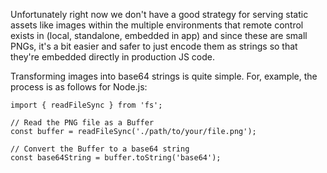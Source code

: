 
Unfortunately right now we don't have a good strategy for serving static assets like images within the multiple environments that remote control exists in (local, standalone, embedded in app) and since these are small PNGs, it's a bit easier and safer to just encode them as strings so that they're embedded directly in production JS code.

Transforming images into base64 strings is quite simple. For, example, the process is as follows for Node.js:

```
import { readFileSync } from 'fs';

// Read the PNG file as a Buffer
const buffer = readFileSync('./path/to/your/file.png');

// Convert the Buffer to a base64 string
const base64String = buffer.toString('base64');
```
